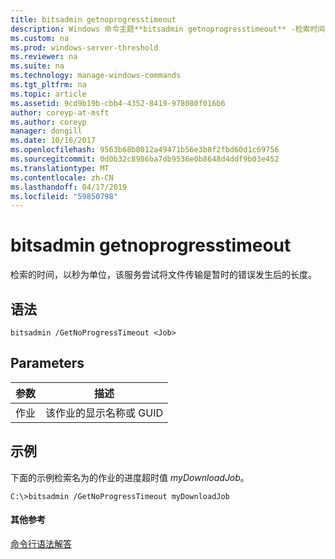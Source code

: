 ```yaml
---
title: bitsadmin getnoprogresstimeout
description: Windows 命令主题**bitsadmin getnoprogresstimeout** -检索时间 （秒），该服务尝试将文件传输后发生暂时性错误的长度。
ms.custom: na
ms.prod: windows-server-threshold
ms.reviewer: na
ms.suite: na
ms.technology: manage-windows-commands
ms.tgt_pltfrm: na
ms.topic: article
ms.assetid: 9cd9b19b-cbb4-4352-8419-978080f016b6
author: coreyp-at-msft
ms.author: coreyp
manager: dongill
ms.date: 10/16/2017
ms.openlocfilehash: 9563b68b8012a49471b56e3b8f2fbd60d1c69756
ms.sourcegitcommit: 0d0b32c8986ba7db9536e0b8648d4ddf9b03e452
ms.translationtype: MT
ms.contentlocale: zh-CN
ms.lasthandoff: 04/17/2019
ms.locfileid: "59850798"
---
```

# <a name="bitsadmin-getnoprogresstimeout"></a>bitsadmin getnoprogresstimeout



检索的时间，以秒为单位，该服务尝试将文件传输是暂时的错误发生后的长度。

## <a name="syntax"></a>语法

```
bitsadmin /GetNoProgressTimeout <Job>
```

## <a name="parameters"></a>Parameters

|参数|描述|
|---------|-----------|
|作业|该作业的显示名称或 GUID|

## <a name="BKMK_examples"></a>示例

下面的示例检索名为的作业的进度超时值 *myDownloadJob*。
```
C:\>bitsadmin /GetNoProgressTimeout myDownloadJob
```

#### <a name="additional-references"></a>其他参考

[命令行语法解答](command-line-syntax-key.md)